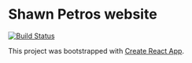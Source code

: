 # Shawn Petros website

[![Build Status](https://travis-ci.org/shawnpetros/shawnpetros.github.io.svg?branch=master)](https://travis-ci.org/shawnpetros/shawnpetros.github.io)

This project was bootstrapped with [Create React App](https://github.com/facebookincubator/create-react-app).
